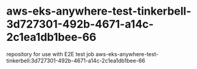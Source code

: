 # aws-eks-anywhere-test-tinkerbell-3d727301-492b-4671-a14c-2c1ea1db1bee-66
repository for use with E2E test job aws-eks-anywhere-test-tinkerbell:3d727301-492b-4671-a14c-2c1ea1db1bee-66
